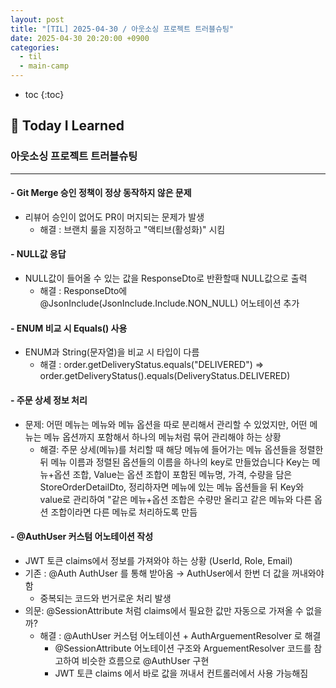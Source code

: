 ```yaml
---
layout: post
title: "[TIL] 2025-04-30 / 아웃소싱 프로젝트 트러블슈팅"
date: 2025-04-30 20:20:00 +0900
categories: 
  - til
  - main-camp
---
```


* toc
{:toc}

## 📖 Today I Learned
### 아웃소싱 프로젝트 트러블슈팅

<!-- <h4> 📃 </h4> -->

---

#### - Git Merge 승인 정책이 정상 동작하지 않은 문제
- 리뷰어 승인이 없어도 PR이 머지되는 문제가 발생
  - 해결 : 브랜치 룰을 지정하고 "액티브(활성화)" 시킴

#### - NULL값 응답
- NULL값이 들어올 수 있는 값을 ResponseDto로 반환할때 NULL값으로 출력
  - 해결 : ResponseDto에 @JsonInclude(JsonInclude.Include.NON_NULL) 어노테이션 추가

#### - ENUM 비교 시 Equals() 사용
- ENUM과 String(문자열)을 비교 시 타입이 다름
  - 해결 : order.getDeliveryStatus.equals("DELIVERED") => order.getDeliveryStatus().equals(DeliveryStatus.DELIVERED)

#### - 주문 상세 정보 처리
- 문제: 어떤 메뉴는 메뉴와 메뉴 옵션을 따로 분리해서 관리할 수 있었지만, 어떤 메뉴는 메뉴 옵션까지 포함해서 하나의 메뉴처럼 묶어 관리해야 하는 상황
  - 해결: 주문 상세(메뉴)를 처리할 때 해당 메뉴에 들어가는 메뉴 옵션들을 정렬한 뒤 메뉴 이름과 정렬된 옵션들의 이름을 하나의 key로 만들었습니다 Key는 메뉴+옵션 조합, Value는 옵션 조합이 포함된 메뉴명, 가격, 수량을 담은 StoreOrderDetailDto, 정리하자면 메뉴에 있는 메뉴 옵션들을 뒤 Key와 value로 관리하여 "같은 메뉴+옵션 조합은 수량만 올리고 같은 메뉴와 다른 옵션 조합이라면 다른 메뉴로 처리하도록 만듬

#### - @AuthUser 커스텀 어노테이션 작성
- JWT 토큰 claims에서 정보를 가져와야 하는 상황 (UserId, Role, Email)
- 기존 : @Auth AuthUser 를 통해 받아옴 → AuthUser에서 한번 더 값을 꺼내와야 함
  - 중복되는 코드와 번거로운 처리 발생
- 의문: @SessionAttribute 처럼 claims에서 필요한 값만 자동으로 가져올 수 없을까?
  - 해결 : @AuthUser 커스텀 어노테이션 + AuthArguementResolver 로 해결
    - @SessionAttribute 어노테이션 구조와 ArguementResolver 코드를 참고하여 비슷한 흐름으로 @AuthUser  구현
    - JWT 토큰 claims 에서 바로 값을 꺼내서 컨트롤러에서 사용 가능해짐

<!-- --- -->

<!-- <h2> 💬 </h2> -->

<!-- <h4>  </h4> -->
